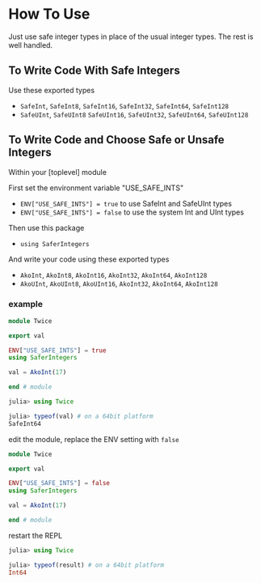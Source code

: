 # How To Use

Just use safe integer types in place of the usual integer types.  The rest is well handled.

## To Write Code With Safe Integers

Use these exported types
- `SafeInt`, `SafeInt8`, `SafeInt16`, `SafeInt32`, `SafeInt64`, `SafeInt128`
- `SafeUInt`, `SafeUInt8` `SafeUInt16`, `SafeUInt32`, `SafeUInt64`, `SafeUInt128`

## To Write Code and Choose Safe or Unsafe Integers

Within your [toplevel] module

First set the environment variable "USE_SAFE_INTS"
- `ENV["USE_SAFE_INTS"] = true` to use SafeInt and SafeUInt types
- `ENV["USE_SAFE_INTS"] = false` to use the system Int and UInt types

Then use this package
- `using SaferIntegers`

And write your code using these exported types
- `AkoInt`, `AkoInt8`, `AkoInt16`, `AkoInt32`, `AkoInt64`, `AkoInt128`
- `AkoUInt`, `AkoUInt8`, `AkoUInt16`, `AkoInt32`, `AkoInt64`, `AkoInt128`

### example


```julia
module Twice

export val

ENV["USE_SAFE_INTS"] = true
using SaferIntegers

val = AkoInt(17)

end # module
```
```julia
julia> using Twice

julia> typeof(val) # on a 64bit platform
SafeInt64 
```
edit the module, replace the ENV setting with `false`
```julia
module Twice

export val

ENV["USE_SAFE_INTS"] = false
using SaferIntegers

val = AkoInt(17)

end # module
```
restart the REPL
```julia
julia> using Twice

julia> typeof(result) # on a 64bit platform
Int64 
```
